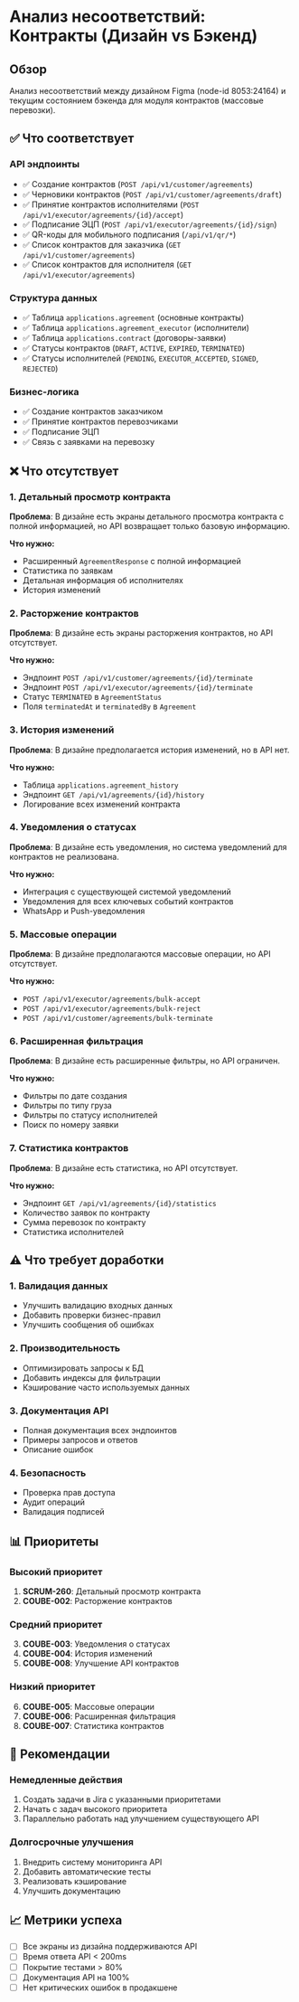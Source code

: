 # Анализ несоответствий: Контракты (Дизайн vs Бэкенд)

## Обзор

Анализ несоответствий между дизайном Figma (node-id 8053:24164) и текущим состоянием бэкенда для модуля контрактов (массовые перевозки).

## ✅ Что соответствует

### API эндпоинты
- ✅ Создание контрактов (`POST /api/v1/customer/agreements`)
- ✅ Черновики контрактов (`POST /api/v1/customer/agreements/draft`)
- ✅ Принятие контрактов исполнителями (`POST /api/v1/executor/agreements/{id}/accept`)
- ✅ Подписание ЭЦП (`POST /api/v1/executor/agreements/{id}/sign`)
- ✅ QR-коды для мобильного подписания (`/api/v1/qr/*`)
- ✅ Список контрактов для заказчика (`GET /api/v1/customer/agreements`)
- ✅ Список контрактов для исполнителя (`GET /api/v1/executor/agreements`)

### Структура данных
- ✅ Таблица `applications.agreement` (основные контракты)
- ✅ Таблица `applications.agreement_executor` (исполнители)
- ✅ Таблица `applications.contract` (договоры-заявки)
- ✅ Статусы контрактов (`DRAFT`, `ACTIVE`, `EXPIRED`, `TERMINATED`)
- ✅ Статусы исполнителей (`PENDING`, `EXECUTOR_ACCEPTED`, `SIGNED`, `REJECTED`)

### Бизнес-логика
- ✅ Создание контрактов заказчиком
- ✅ Принятие контрактов перевозчиками
- ✅ Подписание ЭЦП
- ✅ Связь с заявками на перевозку

## ❌ Что отсутствует

### 1. Детальный просмотр контракта
**Проблема**: В дизайне есть экраны детального просмотра контракта с полной информацией, но API возвращает только базовую информацию.

**Что нужно:**
- Расширенный `AgreementResponse` с полной информацией
- Статистика по заявкам
- Детальная информация об исполнителях
- История изменений

### 2. Расторжение контрактов
**Проблема**: В дизайне есть экраны расторжения контрактов, но API отсутствует.

**Что нужно:**
- Эндпоинт `POST /api/v1/customer/agreements/{id}/terminate`
- Эндпоинт `POST /api/v1/executor/agreements/{id}/terminate`
- Статус `TERMINATED` в `AgreementStatus`
- Поля `terminatedAt` и `terminatedBy` в `Agreement`

### 3. История изменений
**Проблема**: В дизайне предполагается история изменений, но в API нет.

**Что нужно:**
- Таблица `applications.agreement_history`
- Эндпоинт `GET /api/v1/agreements/{id}/history`
- Логирование всех изменений контракта

### 4. Уведомления о статусах
**Проблема**: В дизайне есть уведомления, но система уведомлений для контрактов не реализована.

**Что нужно:**
- Интеграция с существующей системой уведомлений
- Уведомления для всех ключевых событий контрактов
- WhatsApp и Push-уведомления

### 5. Массовые операции
**Проблема**: В дизайне предполагаются массовые операции, но API отсутствует.

**Что нужно:**
- `POST /api/v1/executor/agreements/bulk-accept`
- `POST /api/v1/executor/agreements/bulk-reject`
- `POST /api/v1/customer/agreements/bulk-terminate`

### 6. Расширенная фильтрация
**Проблема**: В дизайне есть расширенные фильтры, но API ограничен.

**Что нужно:**
- Фильтры по дате создания
- Фильтры по типу груза
- Фильтры по статусу исполнителей
- Поиск по номеру заявки

### 7. Статистика контрактов
**Проблема**: В дизайне есть статистика, но API отсутствует.

**Что нужно:**
- Эндпоинт `GET /api/v1/agreements/{id}/statistics`
- Количество заявок по контракту
- Сумма перевозок по контракту
- Статистика исполнителей

## ⚠️ Что требует доработки

### 1. Валидация данных
- Улучшить валидацию входных данных
- Добавить проверки бизнес-правил
- Улучшить сообщения об ошибках

### 2. Производительность
- Оптимизировать запросы к БД
- Добавить индексы для фильтрации
- Кэширование часто используемых данных

### 3. Документация API
- Полная документация всех эндпоинтов
- Примеры запросов и ответов
- Описание ошибок

### 4. Безопасность
- Проверка прав доступа
- Аудит операций
- Валидация подписей

## 📊 Приоритеты

### Высокий приоритет
1. **SCRUM-260**: Детальный просмотр контракта
2. **COUBE-002**: Расторжение контрактов

### Средний приоритет
3. **COUBE-003**: Уведомления о статусах
4. **COUBE-004**: История изменений
5. **COUBE-008**: Улучшение API контрактов

### Низкий приоритет
6. **COUBE-005**: Массовые операции
7. **COUBE-006**: Расширенная фильтрация
8. **COUBE-007**: Статистика контрактов

## 🔄 Рекомендации

### Немедленные действия
1. Создать задачи в Jira с указанными приоритетами
2. Начать с задач высокого приоритета
3. Параллельно работать над улучшением существующего API

### Долгосрочные улучшения
1. Внедрить систему мониторинга API
2. Добавить автоматические тесты
3. Реализовать кэширование
4. Улучшить документацию

## 📈 Метрики успеха

- [ ] Все экраны из дизайна поддерживаются API
- [ ] Время ответа API < 200ms
- [ ] Покрытие тестами > 80%
- [ ] Документация API на 100%
- [ ] Нет критических ошибок в продакшене 